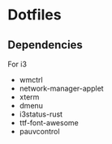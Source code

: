 # Dotfiles


## Dependencies

For i3
- wmctrl
- network-manager-applet
- xterm
- dmenu
- i3status-rust
- ttf-font-awesome
- pauvcontrol

